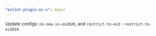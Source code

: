 ```yaml
---
"eslint-plugin-es-x": major
---
```


Update configs: `no-new-in-es2020`, and `restrict-to-es3` - `restrict-to-es2019`.
